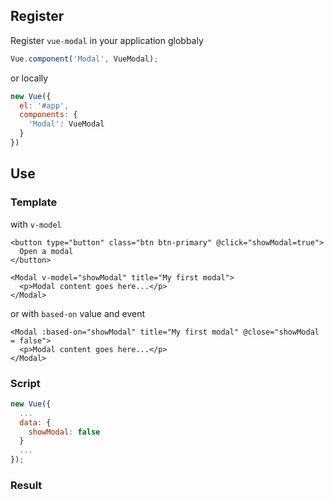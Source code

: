 ## Register
Register ```vue-modal``` in your application globbaly
``` js
Vue.component('Modal', VueModal);
```
or locally
``` js
new Vue({
  el: '#app',
  components: {
    'Modal': VueModal
  }
})
```
## Use
### Template
with `v-model`
``` vue
<button type="button" class="btn btn-primary" @click="showModal=true">
  Open a modal
</button>

<Modal v-model="showModal" title="My first modal">
  <p>Modal content goes here...</p>
</Modal>
```
or
with `based-on` value and event
``` vue
<Modal :based-on="showModal" title="My first modal" @close="showModal = false">
  <p>Modal content goes here...</p>
</Modal>
```


### Script
``` js
new Vue({
  ...
  data: {
    showModal: false
  }
  ...
});
```
### Result
<Example1 />